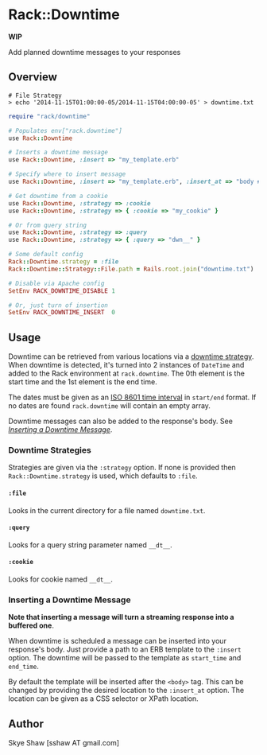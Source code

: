 # Rack::Downtime

**WIP**

Add planned downtime messages to your responses

## Overview

```
# File Strategy 
> echo '2014-11-15T01:00:00-05/2014-11-15T04:00:00-05' > downtime.txt
```

```ruby
require "rack/downtime"

# Populates env["rack.downtime"]
use Rack::Downtime

# Inserts a downtime message
use Rack::Downtime, :insert => "my_template.erb"

# Specify where to insert message
use Rack::Downtime, :insert => "my_template.erb", :insert_at => "body #container"

# Get downtime from a cookie
use Rack::Downtime, :strategy => :cookie
use Rack::Downtime, :strategy => { :cookie => "my_cookie" }

# Or from query string
use Rack::Downtime, :strategy => :query
use Rack::Downtime, :strategy => { :query => "dwn__" }

# Some default config
Rack::Downtime.strategy = :file
Rack::Downtime::Strategy::File.path = Rails.root.join("downtime.txt")

# Disable via Apache config
SetEnv RACK_DOWNTIME_DISABLE 1

# Or, just turn of insertion
SetEnv RACK_DOWNTIME_INSERT  0
```

## Usage

Downtime can be retrieved from various locations via a [downtime strategy](#downtime-strategies). When downtime is detected,
it's turned into 2 instances of `DateTime` and added to the Rack environment at `rack.downtime`. The 0th
element is the start time and the 1st element is the end time.

The dates must be given as an [ISO 8601 time interval](https://en.wikipedia.org/wiki/ISO_8601#Time_intervals)
in `start/end` format. If no dates are found `rack.downtime` will contain an empty array.

Downtime messages can also be added to the response's body. See *[Inserting a Downtime Message](#inserting-a-downtime-message])*.

### Downtime Strategies

Strategies are given via the `:strategy` option. If none is provided then `Rack::Downtime.strategy`
is used, which defaults to `:file`.

#### `:file`

Looks in the current directory for a file named `downtime.txt`. 

#### `:query`

Looks for a query string parameter named `__dt__`.

#### `:cookie`

Looks for cookie named `__dt__`.

### Inserting a Downtime Message

**Note that inserting a message will turn a streaming response into a buffered one**.

When downtime is scheduled a message can be inserted into your response's body.
Just provide a path to an ERB template to the `:insert` option. The downtime will be passed to the template
as `start_time` and `end_time`.

By default the template will be inserted after the `<body>` tag. This can be changed by providing the
desired location to the `:insert_at` option. The location can be given as a CSS selector or XPath location.

## Author

Skye Shaw [sshaw AT gmail.com]
